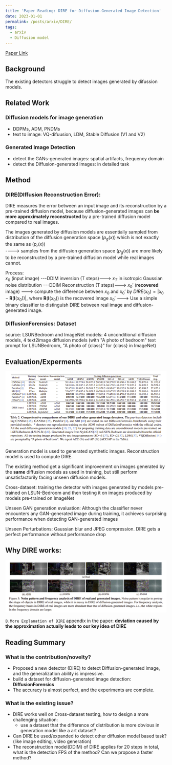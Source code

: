 ```yaml
---
title: 'Paper Reading: DIRE for Diffusion-Generated Image Detection'
date: 2023-01-01
permalink: /posts/arxiv/DIRE/
tags:
  - arxiv
  - Diffusion model
---
```

[Paper Link](https://arxiv.org/abs/2303.09295)  

## Background  
The existing detectors struggle to detect images generated by difussion models.   

## Related Work  

### Diffusion models for image generation  
- DDPMs, ADM, PNDMs
- text to image: VQ-difuusion, LDM, Stable Diffusion (V1 and V2)

### Generated Image Detection  
- detect the GANs-generated images: spatial artifacts, frequency domain
- detect the Diffusion-generated images: in detailed task

## Method  

### DIRE(DIffusion Reconstruction Error):
DIRE measures the error between an input image and its reconstruction by a pre-trained diffusion model, because diffusion-generated images can **be more approximately reconstructed** by a pre-trained diffusion model compared to real images.

The images generated by diffusion models are essentially sampled from distribution of the diffusion generation space ($p_g(x)$) which is not exactly the same as ($p_r(x)$)  
---->  samples from the diffusion generation space ($p_g(x)$) are more likely to be reconstructed by a pre-trained diffusion model while real images cannot.

Process:  
$x_0$ (input image) ---DDIM inversion (T steps)---> $x_T$ in isotropic Gaussian noise distribution ---DDIM Reconstruction (T steps)---> $x_0'$ (**recovered** image) ---> compute the difference between $x_0$ and $x_0'$ by $DIRE(x_0)=|x_0 - \mathbf{R}(\mathbf{I}(x_0))|$, where $\mathbf{R}(\mathbf{I}(x_0))$ is the recovered image $x_0'$ ---> Use a simple binary classifier to distinguish DIRE between real image and diffusion-generated image.

### DiffusionForensics: Dataset  
source: LSUNBedroom and ImageNet
models: 4 unconditional diffusion models, 4 text2image diffusion models (with "A photo of bedroom" text prompt for LSUNBedroom, "A photo of {class}" for {class} in ImageNet)  

## Evaluation/Experments  
![p1](/images/blog/2023-01-02-DIRE/DIRE_res0.png)  

Generation model is used to generated synthetic images. Reconstruction model is used to compute DIRE.

The existing method get a significant improvement on images generated by the **same** diffusion models as used in training, but still perform unsatisfactorily facing unseen diffusion models.

Cross-dataset: training the detector with images generated by models pre-trained on LSUN-Bedroom and then testing it on images produced by models pre-trained on ImageNet  

Unseen GAN generation evaluation: Although the classifier never encounters any GAN-generated image during training, it achieves surprising performance when detecting GAN-generated images  

Unseen Perturbations: Gaussian blur and JPEG compression. DIRE gets a perfect performance without performance drop

## Why DIRE works:  
![p2](/images/blog/2023-01-02-DIRE/DIRE_res1.png)  

`B.More Explanation of DIRE` appendix in the paper: **deviation caused by the approximation actually leads to our key idea of DIRE**

## Reading Summary  

### What is the contribution/novelty?  
- Proposed a new detector (DIRE) to detect Diffusion-generated image, and the generalization ability is impressive.
- build a dataset for diffusion-generated image detection: **DiffusionForensics**
- The accuracy is almost perfect, and the experiments are complete.

### What is the existing issue?  
- DIRE works well on Cross-dataset testing, how to design a more challenging situation:  
    - use a dataset that the difference of distribution is more obvious in generation model like a art dataset?
- Can DIRE be used/expanded to detect other diffusion model based task? (like image editing, video generation)
- The reconstruction model(DDIM) of DIRE applies for 20 steps in total, what is the detection FPS of the method? Can we propose a faster method?
